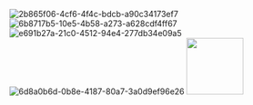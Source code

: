 
![2b865f06-4cf6-4f4c-bdcb-a90c34173ef7](https://github.com/Bharat7017/Trivia-Game-App/assets/82909291/044c8be4-9f9d-434f-bac7-0289808195d6)
![6b8717b5-10e5-4b58-a273-a628cdf4ff67](https://github.com/Bharat7017/Trivia-Game-App/assets/82909291/f16d5481-40f1-4a06-bb40-c8a507dd36ee)
![e691b27a-21c0-4512-94e4-277db34e09a5](https://github.com/Bharat7017/Trivia-Game-App/assets/82909291/869d8230-9a50-41ca-9710-f01abf4d99f3)
![6d8a0b6d-0b8e-4187-80a7-3a0d9ef96e26](https://github.com/Bharat7017/Trivia-Game-App/assets/82909291/3fe14398-558b-4efb-a8be-8a868bcdd5c1)
<img src="![bc31f734-21fa-44fe-8cf3-14b4568de1d1](https://github.com/Bharat7017/Trivia-Game-App/assets/82909291/30c875d5-61d5-415a-9988-384f6c16925e)" width="100" height="100"/>
